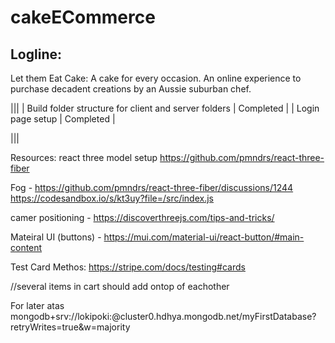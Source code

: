 # cakeECommerce

## Logline:

Let them Eat Cake: A cake for every occasion. An online experience to purchase decadent creations by an Aussie suburban chef.

|||
| Build folder structure for client and server folders | Completed |
| Login page setup | Completed |

|||

Resources:
react three model setup
https://github.com/pmndrs/react-three-fiber

Fog -
https://github.com/pmndrs/react-three-fiber/discussions/1244
https://codesandbox.io/s/kt3uy?file=/src/index.js

camer positioning -
https://discoverthreejs.com/tips-and-tricks/

Mateiral UI (buttons) -
https://mui.com/material-ui/react-button/#main-content

Test Card Methos: 
https://stripe.com/docs/testing#cards

//several items in cart should add ontop of eachother

For later atas 
mongodb+srv://lokipoki:<password>@cluster0.hdhya.mongodb.net/myFirstDatabase?retryWrites=true&w=majority


